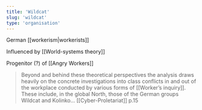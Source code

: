 ```yaml
---
title: 'Wildcat'
slug: 'wildcat'
type: 'organisation'
---
```


German [[workerism|workerists]]

Influenced by [[World-systems theory]]

Progenitor (?) of [[Angry Workers]]

>Beyond and behind these theoretical perspectives the analysis draws heavily on the concrete investigations into class conflicts in and out of the workplace conducted by various forms of [[Worker’s inquiry]]. These include, in the global North, those of the German groups Wildcat and Kolinko...
>[[Cyber-Proletariat]] p.15